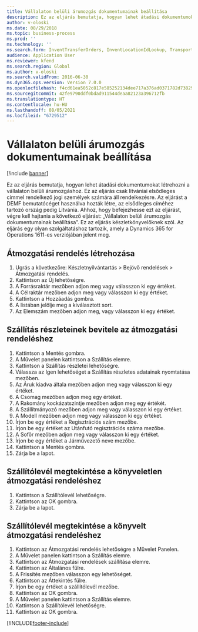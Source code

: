 ```yaml
---
title: Vállalaton belüli árumozgás dokumentumainak beállítása
description: Ez az eljárás bemutatja, hogyan lehet átadási dokumentumokat létrehozni a vállalaton belüli árumozgáshoz.
author: v-oloski
ms.date: 08/29/2018
ms.topic: business-process
ms.prod: ''
ms.technology: ''
ms.search.form: InventTransferOrders, InventLocationIdLookup, TransportationDocument, HcmWorkerLookUp, SrsReportViewerForm, InventTransferParmShip
audience: Application User
ms.reviewer: kfend
ms.search.region: Global
ms.author: v-oloski
ms.search.validFrom: 2016-06-30
ms.dyn365.ops.version: Version 7.0.0
ms.openlocfilehash: f4cd61ea5052c817e585252134dee717a376ad0371782d7382978d1742c2bbf2
ms.sourcegitcommit: 42fe9790ddf0bdad911544deaa82123a396712fb
ms.translationtype: HT
ms.contentlocale: hu-HU
ms.lasthandoff: 08/05/2021
ms.locfileid: "6729512"
---
```

# <a name="set-up-the-transfer-documents-for-goods-movement-inside-a-company"></a>Vállalaton belüli árumozgás dokumentumainak beállítása

[!include [banner](../../includes/banner.md)]

Ez az eljárás bemutatja, hogyan lehet átadási dokumentumokat létrehozni a vállalaton belüli árumozgáshoz. Ez az eljárás csak litvániai elsődleges címmel rendelkező jogi személyek számára áll rendelkezésre. Az eljárást a DEMF bemutatócéget használva hozták létre, az elsődleges címéhez tartozó ország pedig Litvánia. Ahhoz, hogy befejezhesse ezt az eljárást, végre kell hajtania a következő eljárást: „Vállalaton belüli árumozgás dokumentumainak beállítása”. Ez az eljárás készletkönyvelőknek szól. Az eljárás egy olyan szolgáltatáshoz tartozik, amely a Dynamics 365 for Operations 1611-es verziójában jelent meg.


## <a name="create-a-transfer-order"></a>Átmozgatási rendelés létrehozása
1. Ugrás a következőre: Készletnyilvántartás > Bejövő rendelések > Átmozgatási rendelés.
2. Kattintson az Új lehetőségre.
3. A Forrásraktár mezőben adjon meg vagy válasszon ki egy értéket.
4. A Célraktár mezőben adjon meg vagy válasszon ki egy értéket.
5. Kattintson a Hozzáadás gombra.
6. A listában jelölje meg a kiválasztott sort.
7. Az Elemszám mezőben adjon meg, vagy válasszon ki egy értéket.

## <a name="enter-transportation-details-for-the-transfer-order"></a>Szállítás részleteinek bevitele az átmozgatási rendeléshez
1. Kattintson a Mentés gombra.
2. A Művelet panelen kattintson a Szállítás elemre.
3. Kattintson a Szállítás részletei lehetőségre.
4. Válassza az Igen lehetőséget a Szállítás részletes adatainak nyomtatása mezőben.
5. Az Áruk kiadva általa mezőben adjon meg vagy válasszon ki egy értéket.
6. A Csomag mezőben adjon meg egy értéket.
7. A Rakomány kockázatszintje mezőben adjon meg egy értékét.
8. A Szállítmányozó mezőben adjon meg vagy válasszon ki egy értéket.
9. A Modell mezőben adjon meg vagy válasszon ki egy értéket.
10. Írjon be egy értéket a Regisztrációs szám mezőbe.
11. Írjon be egy értéket az Utánfutó regisztrációs száma mezőbe.
12. A Sofőr mezőben adjon meg vagy válasszon ki egy értéket.
13. Írjon be egy értéket a Járművezető neve mezőbe.
14. Kattintson a Mentés gombra.
15. Zárja be a lapot.

## <a name="view-the-packing-slip-for-the-unposted-transfer-order"></a>Szállítólevél megtekintése a könyveletlen átmozgatási rendeléshez
1. Kattintson a Szállítólevél lehetőségre.
2. Kattintson az OK gombra.
3. Zárja be a lapot.

## <a name="view-the-packing-slip-for-the-posted-transfer-order"></a>Szállítólevél megtekintése a könyvelt átmozgatási rendeléshez
1. Kattintson az Átmozgatási rendelés lehetőségre a Művelet Panelen.
2. A Művelet panelen kattintson a Szállítás elemre.
3. Kattintson az Átmozgatási rendelések szállítása elemre.
4. Kattintson az Általános fülre.
5. A Frissítés mezőben válasszon egy lehetőséget.
6. Kattintson az Áttekintés fülre.
7. Írjon be egy értéket a szállítólevél mezőbe.
8. Kattintson az OK gombra.
9. A Művelet panelen kattintson a Szállítás elemre.
10. Kattintson a Szállítólevél lehetőségre.
11. Kattintson az OK gombra.



[!INCLUDE[footer-include](../../../includes/footer-banner.md)]